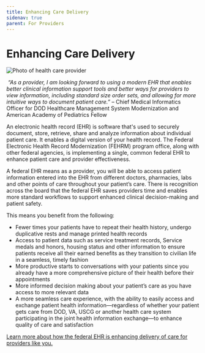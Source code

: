 ```yaml
---
title: Enhancing Care Delivery
sidenav: true
parent: For Providers
---
```

# Enhancing Care Delivery

![Photo of health care provider](images/1000w_q95-3-.jpg "Health Care Provider")

 *“As a provider, I am looking forward to using a modern EHR that enables better clinical information support tools and better ways for providers to view information, including standard size order sets, and allowing for more intuitive ways to document patient care.”* – Chief Medical Informatics Officer for DOD Healthcare Management System Modernization and American Academy of Pediatrics Fellow

An electronic health record (EHR) is software that's used to securely document, store, retrieve, share and analyze information about individual patient care. It enables a digital version of your health record. The Federal Electronic Health Record Modernization (FEHRM) program office, along with other federal agencies, is implementing a single, common federal EHR to enhance patient care and provider effectiveness.

A federal EHR means as a provider, you will be able to access patient information entered into the EHR from different doctors, pharmacies, labs and other points of care throughout your patient’s care. There is recognition across the board that the federal EHR saves providers time and enables more standard workflows to support enhanced clinical decision-making and patient safety.

This means you benefit from the following:

* Fewer times your patients have to repeat their health history, undergo duplicative rests and manage printed health records
* Access to patient data such as service treatment records, Service medals and honors, housing status and other information to ensure patients receive all their earned benefits as they transition to civilian life in a seamless, timely fashion
* More productive starts to conversations with your patients since you already have a more comprehensive picture of their health before their appointments
* More informed decision making about your patient’s care as you have access to more relevant data
* A more seamless care experience, with the ability to easily access and exchange patient health information—regardless of whether your patient gets care from DOD, VA, USCG or another health care system participating in the joint health information exchange—to enhance quality of care and satisfaction

[Learn more about how the federal EHR is enhancing delivery of care for providers like you.](<>)